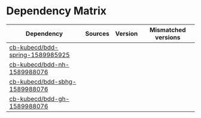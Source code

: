 # Dependency Matrix

Dependency | Sources | Version | Mismatched versions
---------- | ------- | ------- | -------------------
[cb-kubecd/bdd-spring-1589985925](https://github.com/cb-kubecd/bdd-spring-1589985925.git) |  | []() | 
[cb-kubecd/bdd-nh-1589988076](https://github.com/cb-kubecd/bdd-nh-1589988076.git) |  | []() | 
[cb-kubecd/bdd-sbhg-1589988076](https://github.com/cb-kubecd/bdd-sbhg-1589988076.git) |  | []() | 
[cb-kubecd/bdd-gh-1589988076](https://github.com/cb-kubecd/bdd-gh-1589988076.git) |  | []() | 
